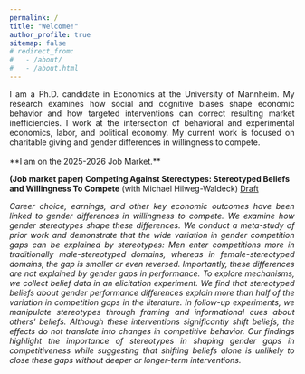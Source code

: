 ```yaml
---
permalink: /
title: "Welcome!"
author_profile: true
sitemap: false
# redirect_from: 
#   - /about/
#   - /about.html
---
```

<div style="text-align: justify;">
I am a Ph.D. candidate in Economics at the University of Mannheim. My research examines how social and cognitive biases shape economic behavior and how targeted interventions can correct resulting market inefficiencies. I work at the intersection of behavioral and experimental economics, labor, and political economy. My current work is focused on charitable giving and gender differences in willingness to compete.
</div>
<br>
**I am on the 2025-2026 Job Market.**


**(Job market paper) Competing Against Stereotypes: Stereotyped Beliefs and Willingness To Compete** (with Michael Hilweg-Waldeck) [Draft](/files/papers/JMP_Competing_Against_Stereotypes.pdf)
<div style="text-align: justify;">
<em>
Career choice, earnings, and other key economic outcomes have been linked to gender differences in willingness to compete. We examine how gender stereotypes shape these differences. We conduct a meta-study of prior work and demonstrate that the wide variation in gender competition gaps can be explained by stereotypes: Men enter competitions more in traditionally male-stereotyped domains, whereas in female-stereotyped domains, the gap is smaller or even reversed. Importantly, these differences are not explained by gender gaps in performance. To explore mechanisms, we collect belief data in an elicitation experiment. We find that stereotyped beliefs about gender performance differences explain more than half of the variation in competition gaps in the literature. In follow-up experiments, we manipulate stereotypes through framing and informational cues about others' beliefs. Although these interventions significantly shift beliefs, the effects do not translate into changes in competitive behavior. Our findings highlight the importance of stereotypes in shaping gender gaps in competitiveness while suggesting that shifting beliefs alone is unlikely to close these gaps without deeper or longer-term interventions.
</em>
</div>

